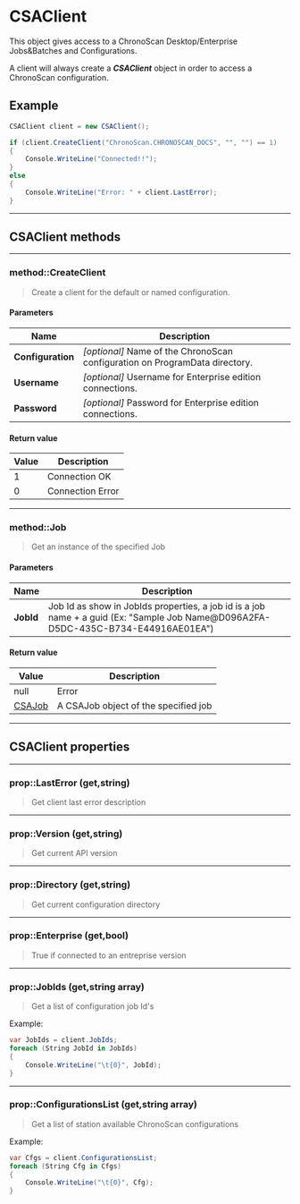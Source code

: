 # CSAClient

This object gives access to a ChronoScan Desktop/Enterprise Jobs&Batches and Configurations.

A client will always create a ***CSAClient*** object in order to access a ChronoScan configuration.

## Example
```cs
CSAClient client = new CSAClient();

if (client.CreateClient("ChronoScan.CHRONOSCAN_DOCS", "", "") == 1)
{
	Console.WriteLine("Connected!!");
}
else
{
	Console.WriteLine("Error: " + client.LastError);
}
```
---
## CSAClient methods
---
### method::CreateClient
>Create a client for the default or named configuration.
#### Parameters
| Name				| Description		|
|-------------------|-------------------|
|**Configuration**	|*[optional]* Name of the ChronoScan configuration on ProgramData directory.	|
|**Username**		|*[optional]* Username for Enterprise edition connections.						|
|**Password**		|*[optional]* Password for Enterprise edition connections.						|

#### Return value

| Value				| Description		|
|-------------------|-------------------|
|1|Connection OK|
|0|Connection Error|

---
### method::Job
>Get an instance of the specified Job
#### Parameters
| Name				| Description		|
|-------------------|-------------------|
|**JobId**	|Job Id as show in JobIds properties, a job id is a job name + a guid (Ex: "Sample Job Name@D096A2FA-D5DC-435C-B734-E44916AE01EA")|
#### Return value
| Value				| Description		|
|-------------------|-------------------|
|null|Error|
|[CSAJob](./objects/CSAJob)|A CSAJob object of the specified job|

---
## CSAClient properties
---
### prop::LastError (get,string)
>Get client last error description
---
### prop::Version (get,string)
>Get current API version
---
### prop::Directory (get,string)
>Get current configuration directory
---
### prop::Enterprise (get,bool)
>True if connected to an entreprise version
---
### prop::JobIds (get,string array)
>Get a list of configuration job Id's

Example:
```cs
var JobIds = client.JobIds;
foreach (String JobId in JobIds)
{
    Console.WriteLine("\t{0}", JobId);
}
```
---
### prop::ConfigurationsList (get,string array)
>Get a list of station available ChronoScan configurations

Example:
```cs
var Cfgs = client.ConfigurationsList;
foreach (String Cfg in Cfgs)
{
    Console.WriteLine("\t{0}", Cfg);
}
```
